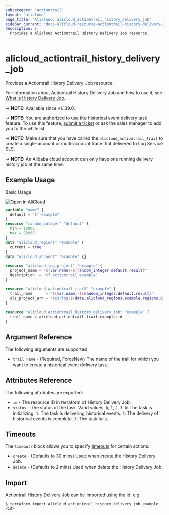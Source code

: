 ```yaml
---
subcategory: "Actiontrail"
layout: "alicloud"
page_title: "Alicloud: alicloud_actiontrail_history_delivery_job"
sidebar_current: "docs-alicloud-resource-actiontrail-history-delivery-job"
description: |-
  Provides a Alicloud Actiontrail History Delivery Job resource.
---
```


# alicloud_actiontrail_history_delivery_job

Provides a Actiontrail History Delivery Job resource.

For information about Actiontrail History Delivery Job and how to use it, see [What is History Delivery Job](https://www.alibabacloud.com/help/en/actiontrail/latest/api-actiontrail-2020-07-06-createdeliveryhistoryjob).

-> **NOTE:** Available since v1.139.0.

-> **NOTE:** You are authorized to use the historical event delivery task feature. To use this feature, [submit a ticket](https://workorder-intl.console.aliyun.com/?spm=a2c63.p38356.0.0.e29f552bb6odNZ#/ticket/createIndex) or ask the sales manager to add you to the whitelist.

-> **NOTE:** Make sure that you have called the `alicloud_actiontrail_trail` to create a single-account or multi-account trace that delivered to Log Service SLS.

-> **NOTE:** An Alibaba cloud account can only have one running delivery history job at the same time.



## Example Usage

Basic Usage

<div style="display: block;margin-bottom: 40px;"><div class="oics-button" style="float: right;position: absolute;margin-bottom: 10px;">
  <a href="https://api.aliyun.com/terraform?resource=alicloud_actiontrail_history_delivery_job&exampleId=7d41ea75-d293-4450-9a50-bb747d7fab118cd7c6e5&activeTab=example&spm=docs.r.actiontrail_history_delivery_job.0.7d41ea75d2&intl_lang=EN_US" target="_blank">
    <img alt="Open in AliCloud" src="https://img.alicdn.com/imgextra/i1/O1CN01hjjqXv1uYUlY56FyX_!!6000000006049-55-tps-254-36.svg" style="max-height: 44px; max-width: 100%;">
  </a>
</div></div>

```terraform
variable "name" {
  default = "tf-example"
}
resource "random_integer" "default" {
  min = 10000
  max = 99999
}
data "alicloud_regions" "example" {
  current = true
}
data "alicloud_account" "example" {}

resource "alicloud_log_project" "example" {
  project_name = "${var.name}-${random_integer.default.result}"
  description  = "tf actiontrail example"
}

resource "alicloud_actiontrail_trail" "example" {
  trail_name      = "${var.name}-${random_integer.default.result}"
  sls_project_arn = "acs:log:${data.alicloud_regions.example.regions.0.id}:${data.alicloud_account.example.id}:project/${alicloud_log_project.example.name}"
}

resource "alicloud_actiontrail_history_delivery_job" "example" {
  trail_name = alicloud_actiontrail_trail.example.id
}
```

## Argument Reference

The following arguments are supported:

* `trail_name` - (Required, ForceNew) The name of the trail for which you want to create a historical event delivery task.

## Attributes Reference

The following attributes are exported:

* `id` - The resource ID in terraform of History Delivery Job.
* `status` - The status of the task. Valid values: `0`, `1`, `2`, `3`. `0`: The task is initializing. `1`: The task is delivering historical events. `2`: The delivery of historical events is complete. `3`: The task fails.

## Timeouts

The `timeouts` block allows you to specify [timeouts](https://www.terraform.io/docs/configuration-0-11/resources.html#timeouts) for certain actions:

* `create` - (Defaults to 30 mins) Used when create the History Delivery Job.
* `delete` - (Defaults to 2 mins) Used when delete the History Delivery Job.

## Import

Actiontrail History Delivery Job can be imported using the id, e.g.

```shell
$ terraform import alicloud_actiontrail_history_delivery_job.example <id>
```

